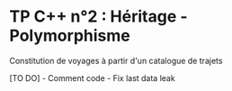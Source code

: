 # TP C++ n°2 : Héritage - Polymorphisme

Constitution de voyages à partir d'un catalogue de trajets

[TO DO]
    - Comment code
    - Fix last data leak

